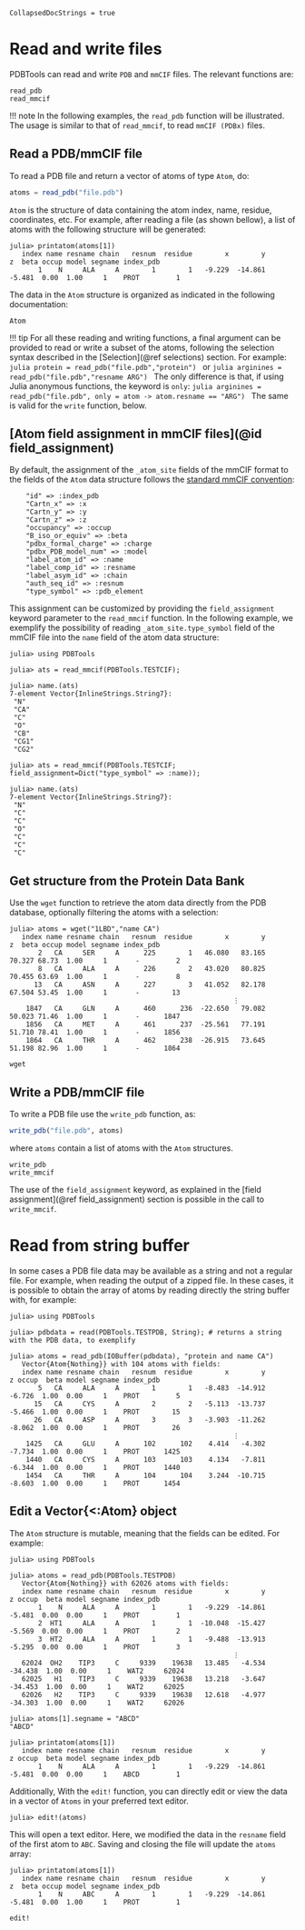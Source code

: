 ```@meta
CollapsedDocStrings = true
```

# Read and write files

PDBTools can read and write `PDB` and `mmCIF` files. The relevant functions are:

```@docs
read_pdb
read_mmcif
```

!!! note 
    In the following examples, the `read_pdb` function will be illustrated. The usage is
    similar to that of `read_mmcif`, to read `mmCIF (PDBx)` files. 

## Read a PDB/mmCIF file

To read a PDB file and return a vector of atoms of
type `Atom`, do:
```julia
atoms = read_pdb("file.pdb")
```

`Atom` is the structure of data containing the atom index, name,
residue, coordinates, etc. For example, after reading a file (as shown
bellow), a list of atoms with the following structure will be generated:

```julia-repl
julia> printatom(atoms[1])
   index name resname chain   resnum  residue        x        y        z  beta occup model segname index_pdb
       1    N     ALA     A        1        1   -9.229  -14.861   -5.481  0.00  1.00     1    PROT         1
```

The data in the `Atom` structure is organized as indicated in the following documentation:

```@docs
Atom
```

!!! tip
    For all these reading and writing functions, a final argument can be provided
    to read or write a subset of the atoms, following the selection syntax described 
    in the [Selection](@ref selections) section. For example:
    ```julia
    protein = read_pdb("file.pdb","protein")
    ```
    or
    ```julia
    arginines = read_pdb("file.pdb","resname ARG")
    ```
    The only difference is that, if using Julia anonymous functions, the
    keyword is `only`:
    ```julia
    arginines = read_pdb("file.pdb", only = atom -> atom.resname == "ARG")
    ```
    The same is valid for the `write` function, below. 

## [Atom field assignment in mmCIF files](@id field_assignment)

By default, the assignment of the `_atom_site` fields of the mmCIF format to the fields of the `Atom` data structure 
follows the [standard mmCIF convention](https://mmcif.wwpdb.org/docs/tutorials/content/atomic-description.html):

        "id" => :index_pdb
        "Cartn_x" => :x
        "Cartn_y" => :y
        "Cartn_z" => :z
        "occupancy" => :occup
        "B_iso_or_equiv" => :beta
        "pdbx_formal_charge" => :charge
        "pdbx_PDB_model_num" => :model
        "label_atom_id" => :name
        "label_comp_id" => :resname
        "label_asym_id" => :chain
        "auth_seq_id" => :resnum
        "type_symbol" => :pdb_element

This assignment can be customized by providing the `field_assignment` keyword parameter to the `read_mmcif` function. 
In the following example, we exemplify the possibility of reading `_atom_site.type_symbol` field of the mmCIF file into the `name` field of the
atom data structure:

```jldoctest
julia> using PDBTools

julia> ats = read_mmcif(PDBTools.TESTCIF);

julia> name.(ats)
7-element Vector{InlineStrings.String7}:
 "N"
 "CA"
 "C"
 "O"
 "CB"
 "CG1"
 "CG2"

julia> ats = read_mmcif(PDBTools.TESTCIF; field_assignment=Dict("type_symbol" => :name));

julia> name.(ats)
7-element Vector{InlineStrings.String7}:
 "N"
 "C"
 "C"
 "O"
 "C"
 "C"
 "C"

```

## Get structure from the Protein Data Bank

Use the `wget` function to retrieve the atom data directly from the PDB database,
optionally filtering the atoms with a selection:

```julia-repl
julia> atoms = wget("1LBD","name CA")
   index name resname chain   resnum  residue        x        y        z  beta occup model segname index_pdb
       2   CA     SER     A      225        1   46.080   83.165   70.327 68.73  1.00     1       -         2
       8   CA     ALA     A      226        2   43.020   80.825   70.455 63.69  1.00     1       -         8
      13   CA     ASN     A      227        3   41.052   82.178   67.504 53.45  1.00     1       -        13
                                                       ⋮
    1847   CA     GLN     A      460      236  -22.650   79.082   50.023 71.46  1.00     1       -      1847
    1856   CA     MET     A      461      237  -25.561   77.191   51.710 78.41  1.00     1       -      1856
    1864   CA     THR     A      462      238  -26.915   73.645   51.198 82.96  1.00     1       -      1864
```

```@docs
wget
```

## Write a PDB/mmCIF file

To write a PDB file use the `write_pdb` function, as:

```julia
write_pdb("file.pdb", atoms)
```
where `atoms` contain a list of atoms with the `Atom` structures.

```@docs
write_pdb
write_mmcif
```

The use of the `field_assignment` keyword, as explained in the [field assignment](@ref field_assignment) section
is possible in the call to `write_mmcif`. 

# Read from string buffer

In some cases a PDB file data may be available as a string and not a regular file. For example,
when reading the output of a zipped file. In these cases, it is possible to obtain the array
of atoms by reading directly the string buffer with, for example:

```jldoctest
julia> using PDBTools

julia> pdbdata = read(PDBTools.TESTPDB, String); # returns a string with the PDB data, to exemplify

julia> atoms = read_pdb(IOBuffer(pdbdata), "protein and name CA")
   Vector{Atom{Nothing}} with 104 atoms with fields:
   index name resname chain   resnum  residue        x        y        z occup  beta model segname index_pdb
       5   CA     ALA     A        1        1   -8.483  -14.912   -6.726  1.00  0.00     1    PROT         5
      15   CA     CYS     A        2        2   -5.113  -13.737   -5.466  1.00  0.00     1    PROT        15
      26   CA     ASP     A        3        3   -3.903  -11.262   -8.062  1.00  0.00     1    PROT        26
                                                       ⋮
    1425   CA     GLU     A      102      102    4.414   -4.302   -7.734  1.00  0.00     1    PROT      1425
    1440   CA     CYS     A      103      103    4.134   -7.811   -6.344  1.00  0.00     1    PROT      1440
    1454   CA     THR     A      104      104    3.244  -10.715   -8.603  1.00  0.00     1    PROT      1454
```

## Edit a Vector{<:Atom} object

The `Atom` structure is mutable, meaning that the fields can be edited. For example:

```jldoctest
julia> using PDBTools

julia> atoms = read_pdb(PDBTools.TESTPDB)
   Vector{Atom{Nothing}} with 62026 atoms with fields:
   index name resname chain   resnum  residue        x        y        z occup  beta model segname index_pdb
       1    N     ALA     A        1        1   -9.229  -14.861   -5.481  0.00  0.00     1    PROT         1
       2  HT1     ALA     A        1        1  -10.048  -15.427   -5.569  0.00  0.00     1    PROT         2
       3  HT2     ALA     A        1        1   -9.488  -13.913   -5.295  0.00  0.00     1    PROT         3
                                                       ⋮
   62024  OH2    TIP3     C     9339    19638   13.485   -4.534  -34.438  1.00  0.00     1    WAT2     62024
   62025   H1    TIP3     C     9339    19638   13.218   -3.647  -34.453  1.00  0.00     1    WAT2     62025
   62026   H2    TIP3     C     9339    19638   12.618   -4.977  -34.303  1.00  0.00     1    WAT2     62026

julia> atoms[1].segname = "ABCD"
"ABCD"

julia> printatom(atoms[1])
   index name resname chain   resnum  residue        x        y        z occup  beta model segname index_pdb
       1    N     ALA     A        1        1   -9.229  -14.861   -5.481  0.00  0.00     1    ABCD         1
```

Additionally, With the `edit!` function, you can directly edit or view the data in a
vector of `Atoms` in your preferred text editor. 

```julia-repl
julia> edit!(atoms)
```

This will open a text editor. Here, we modified the data in the `resname` field of the first atom
to `ABC`. Saving and closing the file will update the `atoms` array:

```julia-repl
julia> printatom(atoms[1])
   index name resname chain   resnum  residue        x        y        z  beta occup model segname index_pdb
       1    N     ABC     A        1        1   -9.229  -14.861   -5.481  0.00  1.00     1    PROT         1
```

```@docs
edit!
```



